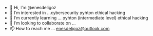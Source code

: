 - 👋 Hi, I’m @enesdeligoz
- 👀 I’m interested in ...cybersecurity pyhton ethical hacking
- 🌱 I’m currently learning ... pyhton (intermediate level) ethical hacking
- 💞️ I’m looking to collaborate on ... 
- 📫 How to reach me ... enesdeligoz@outlook.com

<!---
enesdeligoz/enesdeligoz is a ✨ special ✨ repository because its `README.md` (this file) appears on your GitHub profile.
You can click the Preview link to take a look at your changes.
--->

